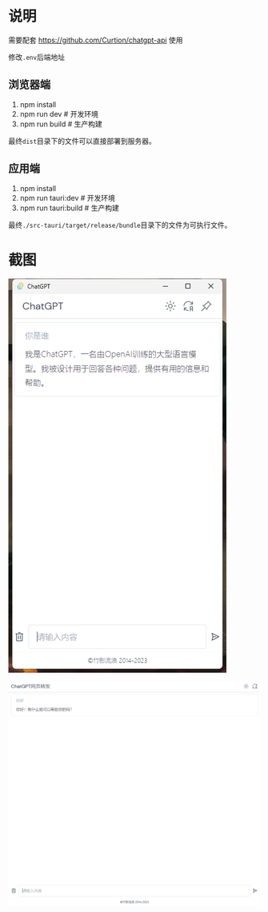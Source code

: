 # 说明
需要配套 https://github.com/Curtion/chatgpt-api 使用

修改`.env`后端地址

## 浏览器端

1. npm install
2. npm run dev # 开发环境
3. npm run build # 生产构建

最终`dist`目录下的文件可以直接部署到服务器。

## 应用端

1. npm install
2. npm run tauri:dev # 开发环境
3. npm run tauri:build # 生产构建

最终`./src-tauri/target/release/bundle`目录下的文件为可执行文件。

# 截图

![截图](./doc/app.png)

![截图](./doc/main.png)

